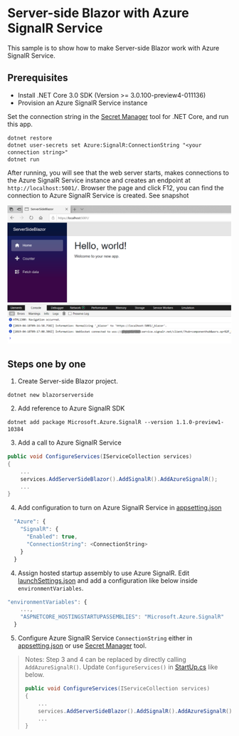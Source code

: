 # Server-side Blazor with Azure SignalR Service

This sample is to show how to make Server-side Blazor work with Azure SignalR Service.

## Prerequisites
* Install .NET Core 3.0 SDK (Version >= 3.0.100-preview4-011136)
* Provision an Azure SignalR Service instance

Set the connection string in the [Secret Manager](https://docs.microsoft.com/en-us/aspnet/core/security/app-secrets?view=aspnetcore-2.1&tabs=visual-studio#secret-manager) tool for .NET Core, and run this app.

```
dotnet restore
dotnet user-secrets set Azure:SignalR:ConnectionString "<your connection string>"
dotnet run
```

After running, you will see that the web server starts, makes connections to the Azure SignalR Service instance and creates an endpoint at `http://localhost:5001/`. Browser the page and click F12, you can find the connection to Azure SignalR Service is created. See snapshot 

![serversideblazor](../../docs/images/serversideblazor.png)

## Steps one by one
1. Create Server-side Blazor project.

```
dotnet new blazorserverside 
```

2. Add reference to Azure SignalR SDK
```
dotnet add package Microsoft.Azure.SignalR --version 1.1.0-preview1-10384
```

3. Add a call to Azure SignalR Service

```cs
public void ConfigureServices(IServiceCollection services)
{
    ...
    services.AddServerSideBlazor().AddSignalR().AddAzureSignalR();
    ...
}
```

4. Add configuration to turn on Azure SignalR Service in [appsetting.json](appsettings.json)
```js
  "Azure": {
    "SignalR": {
      "Enabled": true,
      "ConnectionString": <ConnectionString>
    }
  }
```

4. Assign hosted startup assembly to use Azure SignalR. Edit [launchSettings.json](Properties\launchSettings.json) and add a configuration like below inside `environmentVariables`.
```js
"environmentVariables": {
    ...,
    "ASPNETCORE_HOSTINGSTARTUPASSEMBLIES": "Microsoft.Azure.SignalR"
  }
```

5. Configure Azure SignalR Service `ConnectionString` either in [appsetting.json](appsettings.json) or use [Secret Manager](https://docs.microsoft.com/en-us/aspnet/core/security/app-secrets?view=aspnetcore-2.1&tabs=visual-studio#secret-manager) tool.

> Notes: Step 3 and 4 can be replaced by directly calling `AddAzureSignalR()`. Update `ConfigureServices()` in [StartUp.cs](Startup.cs) like below.
> 
> ```cs
> public void ConfigureServices(IServiceCollection services)
> {
>     ...
>     services.AddServerSideBlazor().AddSignalR().AddAzureSignalR();
>     ...
> }
> ```

